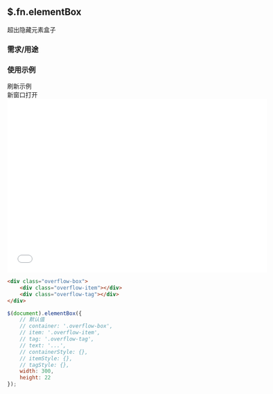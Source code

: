 ## $.fn.elementBox
超出隐藏元素盒子

### 需求/用途

### 使用示例

<div class="iframe-box" style="padding-bottom: 400px;position: relative; z-index: 99999;">
<div class="handlers">
    <div class="btn refresh">刷新示例</div>
    <div class="btn open">新窗口打开</div>
</div>
<iframe src="html/elementBox.html" style="border: 0;width: 100%;min-width: 600px;min-height: 400px; position: absolute;"></iframe>
</div>

``` html
<div class="overflow-box">
    <div class="overflow-item"></div>
    <div class="overflow-tag"></div>
</div>
```
``` js
$(document).elementBox({
    // 默认值
    // container: '.overflow-box',
    // item: '.overflow-item',
    // tag: '.overflow-tag',
    // text: '...',
    // containerStyle: {},
    // itemStyle: {},
    // tagStyle: {},
    width: 300,
    height: 22
});

```
